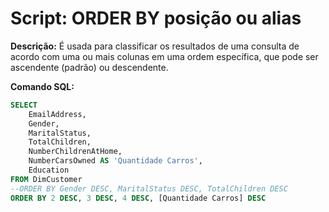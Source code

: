 # Script: ORDER BY posição ou alias

**Descrição:** É usada para classificar os resultados de uma consulta de acordo com uma ou mais colunas em uma ordem específica, que pode ser ascendente (padrão) ou descendente. 

**Comando SQL:**
```SQL
SELECT 
	EmailAddress,
	Gender,
	MaritalStatus,
	TotalChildren,
	NumberChildrenAtHome,
	NumberCarsOwned AS 'Quantidade Carros',
	Education
FROM DimCustomer
--ORDER BY Gender DESC, MaritalStatus DESC, TotalChildren DESC
ORDER BY 2 DESC, 3 DESC, 4 DESC, [Quantidade Carros] DESC
